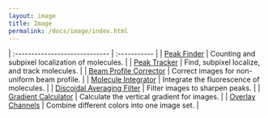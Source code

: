 ```yaml
---
layout: image
title: Image
permalink: /docs/image/index.html
---
```



| :----------------------------- | :----------- |
| [Peak Finder](PeakFinder) | Counting and subpixel localization of molecules. |
| [Peak Tracker](PeakTracker) | Find, subpixel localize, and track molecules. |
| [Beam Profile Corrector](BeamProfileCorrector) | Correct images for non-uniform beam profile. |
| [Molecule Integrator](MoleculeIntegrator) | Integrate the fluorescence of molecules. |
| [Discoidal Averaging Filter](DiscoidalAveragingFilter) | Filter images to sharpen peaks. |
| [Gradient Calculator](GradientCalculator) | Calculate the vertical gradient for images. |
| [Overlay Channels](OverlayChannels) | Combine different colors into one image set. |
